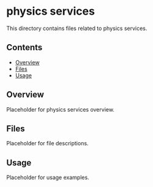 # physics services

This directory contains files related to physics services.

## Contents

- [Overview](#overview)
- [Files](#files)
- [Usage](#usage)

## Overview

Placeholder for physics services overview.

## Files

Placeholder for file descriptions.

## Usage

Placeholder for usage examples.
